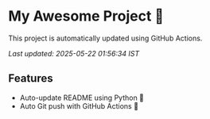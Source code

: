 # My Awesome Project 🚀

This project is automatically updated using GitHub Actions.

_Last updated: 2025-05-22 01:56:34 IST_

## Features
- Auto-update README using Python 🐍
- Auto Git push with GitHub Actions 🤖
